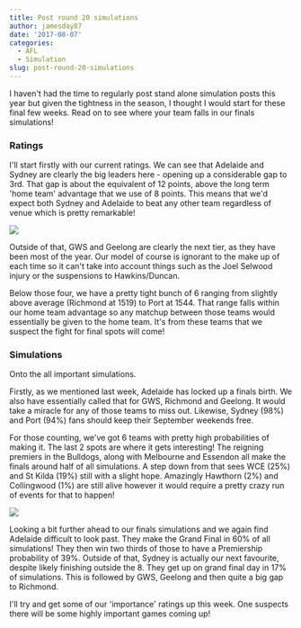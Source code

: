 ```yaml
---
title: Post round 20 simulations
author: jamesday87
date: '2017-08-07'
categories:
  - AFL
  - Simulation
slug: post-round-20-simulations
---
```


I haven't had the time to regularly post stand alone simulation posts this year but given the tightness in the season, I thought I would start for these final few weeks. Read on to see where your team falls in our finals simulations!

<!-- more -->

### Ratings

I'll start firstly with our current ratings. We can see that Adelaide and Sydney are clearly the big leaders here - opening up a considerable gap to 3rd. That gap is about the equivalent of 12 points, above the long term 'home team' advantage that we use of 8 points. This means that we'd expect both Sydney and Adelaide to beat any other team regardless of venue which is pretty remarkable!

[
![](http://plussixoneblog.com/img/2017/08/ratings_plot-1-2.png)](http://plussixoneblog.com/wp-content/uploads/2017/08/ratings_plot-1-2.png)

[
](http://plussixoneblog.com/img/2017/08/afl_m_pred.png)Outside of that, GWS and Geelong are clearly the next tier, as they have been most of the year. Our model of course is ignorant to the make up of each time so it can't take into account things such as the Joel Selwood injury or the suspensions to Hawkins/Duncan.

Below those four, we have a pretty tight bunch of 6 ranging from slightly above average (Richmond at 1519) to Port at 1544. That range falls within our home team advantage so any matchup between those teams would essentially be given to the home team. It's from these teams that we suspect the fight for final spots will come!

### Simulations

Onto the all important simulations.

Firstly, as we mentioned last week, Adelaide has locked up a finals birth. We also have essentially called that for GWS, Richmond and Geelong. It would take a miracle for any of those teams to miss out. Likewise, Sydney (98%) and Port (94%) fans should keep their September weekends free.

For those counting, we've got 6 teams with pretty high probabilities of making it. The last 2 spots are where it gets interesting! The reigning premiers in the Bulldogs, along with Melbourne and Essendon all make the finals around half of all simulations. A step down from that sees WCE (25%) and St Kilda (19%) still with a slight hope. Amazingly Hawthorn (2%) and Collingwood (1%) are still alive however it would require a pretty crazy run of events for that to happen!

![](http://plussixoneblog.com/img/2017/08/simSeas-1024x702.png)

Looking a bit further ahead to our finals simulations and we again find Adelaide difficult to look past. They make the Grand Final in 60% of all simulations! They then win two thirds of those to have a Premiership probability of 39%. Outside of that, Sydney is actually our next favourite, despite likely finishing outside the 8. They get up on grand final day in 17% of simulations. This is followed by GWS, Geelong and then quite a big gap to Richmond.

I'll try and get some of our 'importance' ratings up this week. One suspects there will be some highly important games coming up!
